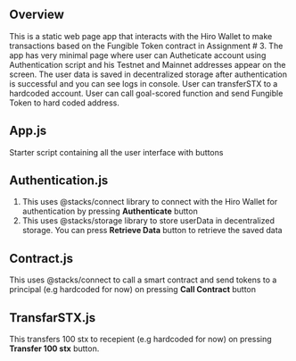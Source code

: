## Overview

This is a static web page app that interacts with the Hiro Wallet to make transactions based on the Fungible Token contract in Assignment # 3. The app has very minimal page where user can Autheticate account using Authentication script and his Testnet and Mainnet addresses appear on the screen. The user data is saved in decentralized storage after authentication is successful and you can see logs in console. User can transferSTX to a hardcoded account. User can call goal-scored function and send Fungible Token to hard coded address.

## App.js

Starter script containing all the user interface with buttons

## Authentication.js

1. This uses @stacks/connect library to connect with the Hiro Wallet for authentication by pressing **Authenticate** button
2. This uses @stacks/storage library to store userData in decentralized storage. You can press **Retrieve Data** button to retrieve the saved data

## Contract.js

This uses @stacks/connect to call a smart contract and send tokens to a principal (e.g hardcoded for now) on pressing **Call Contract** button

## TransfarSTX.js

This transfers 100 stx to recepient (e.g hardcoded for now) on pressing **Transfer 100 stx** button.
